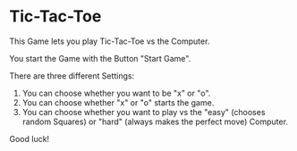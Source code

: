 # Tic-Tac-Toe

This Game lets you play Tic-Tac-Toe vs the Computer.

You start the Game with the Button "Start Game".

There are three different Settings:
1. You can choose whether you want to be "x" or "o".
2. You can choose whether "x" or "o" starts the game.
3. You can choose whether you want to play vs the "easy" (chooses random Squares) or "hard" (always makes the perfect move) Computer.

Good luck!

